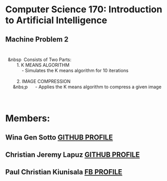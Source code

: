 # Computer Science 170: Introduction to Artificial Intelligence <br>
## Machine Problem 2  <br /> <br />
&nbsp;&nbsp;&nbsp&nbsp; Consists of Two Parts: <br />
&nbsp;&nbsp;&nbsp;&nbsp;&nbsp;&nbsp;&nbsp;&nbsp; 1. K MEANS ALGORITHM <br />
&nbsp;&nbsp;&nbsp;&nbsp;&nbsp;&nbsp;&nbsp;&nbsp;&nbsp;&nbsp;&nbsp;&nbsp; - Simulates the K means algorithm for 10 iterations <br /> <br />
&nbsp;&nbsp;&nbsp;&nbsp;&nbsp;&nbsp;&nbsp;&nbsp; 2. IMAGE COMPRESSION <br />
&nbsp;&nbsp;&nbsp;&nbsp;&nbsp;&nbsp;&nbs;p&nbsp;&nbsp;&nbsp;&nbsp;&nbsp; - Applies the K means algorithm to compress a given image <br />
 <br />
 <br />
# Members:
## Wina Gen Sotto           [GITHUB PROFILE](https://github.com/wgns) <br />
## Christian Jeremy Lapuz   [GITHUB PROFILE](https://github.com/CjLapuz) <br />
## Paul Christian Kiunisala [FB PROFILE](https://www.facebook.com/pctkXD) <br />
